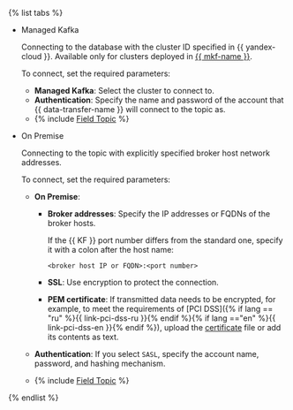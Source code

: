 {% list tabs %}

* Managed Kafka

    Connecting to the database with the cluster ID specified in {{ yandex-cloud }}. Available only for clusters deployed in [{{ mkf-name }}](../../../managed-kafka/).

    To connect, set the required parameters:
    * **Managed Kafka**: Select the cluster to connect to.
    * **Authentication**: Specify the name and password of the account that {{ data-transfer-name }} will connect to the topic as.
    * {% include [Field Topic](../fields/topic.md) %}

* On Premise

    Connecting to the topic with explicitly specified broker host network addresses.

    To connect, set the required parameters:

    * **On Premise**:

        * **Broker addresses**: Specify the IP addresses or FQDNs of the broker hosts.

            If the {{ KF }} port number differs from the standard one, specify it with a colon after the host name:

            ```text
            <broker host IP or FQDN>:<port number>
            ```

        * **SSL**: Use encryption to protect the connection.
        * **PEM certificate**: If transmitted data needs to be encrypted, for example, to meet the requirements of [PCI DSS]({% if lang == "ru" %}{{ link-pci-dss-ru }}{% endif %}{% if lang =="en" %}{{ link-pci-dss-en }}{% endif %}), upload the [certificate](../../../managed-kafka/operations/connect.md#get-ssl-cert) file or add its contents as text.

    * **Authentication**: If you select `SASL`, specify the account name, password, and hashing mechanism.
    * {% include [Field Topic](../fields/topic.md) %}

{% endlist %}

